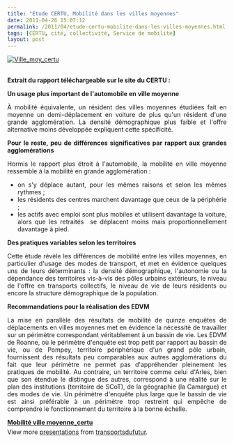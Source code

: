 ```yaml
---
title: "Etude CERTU, Mobilité dans les villes moyennes"
date: 2011-04-26 15:07:12
permalink: /2011/04/etude-certu-mobilite-dans-les-villes-moyennes.html
tags: [CERTU, cité, collectivité, Service de mobilité]
layout: post
---
```


<p><a href="https://gabrielplassat.github.io/transportsdufutur/wp-content/uploads/sites/6/old/6a0120a66d2ad4970b014e8815c022970d-800wi.jpg" rel="lightbox"><img alt="Ville_moy_certu" class="asset  asset-image at-xid-6a0120a66d2ad4970b014e8815c022970d" src="/wp-content/uploads/sites/6/old/6a0120a66d2ad4970b014e8815c022970d-500wi.jpg" style="margin-left: auto;margin-right: auto" title="Ville_moy_certu" /></a> <br /> </p> <p style="text-align: justify"><strong>Extrait du rapport téléchargeable sur le site du CERTU :</strong></p> <p style="text-align: justify"><strong>Un usage plus important de l'automobile en ville moyenne</strong></p> <p style="text-align: justify">À mobilité équivalente, un résident des villes moyennes étudiées fait en moyenne un demi-déplacement en voiture de plus qu'un résident d'une grande agglomération. La densité démographique plus faible et l'offre alternative moins développée expliquent cette spécificité.</p> <p style="text-align: justify"><strong>Pour le reste, peu de différences significatives par rapport aux grandes agglomérations</strong></p> <p style="text-align: justify">Hormis le rapport plus étroit à l'automobile, la mobilité en ville moyenne ressemble à la mobilité en grande agglomération :</p> <ul style="text-align: justify"> <li>on s'y déplace autant, pour les mêmes raisons et selon les mêmes rythmes ;</li> <li>les résidents des centres marchent davantage que ceux de la périphérie ;</li> <li>les actifs avec emploi sont plus mobiles et utilisent davantage la voiture, alors que les retraités  se déplacent moins mais proportionnellement davantage à pied.</li> </ul> <p style="text-align: justify"><strong>Des pratiques variables selon les territoires</strong></p> <p style="text-align: justify">Cette étude révèle les différences de mobilité entre les villes moyennes, en particulier d'usage des modes de transport, et met en évidence quelques uns de leurs déterminants : la densité démographique, l'autonomie ou la dépendance des territoires vis-à-vis des pôles urbains extérieurs, le niveau de l'offre en transports collectifs, le niveau de vie de leurs résidents ou encore la structure démographique de la population. </p>  <!--more-->   <p style="text-align: justify"><strong>Recommandations pour la réalisation des EDVM</strong></p> <p style="text-align: justify">La mise en parallèle des résultats de mobilité de quinze enquêtes de déplacements en villes moyennes met en évidence la nécessité de travailler sur un périmètre correspondant véritablement à un bassin de vie. Les EDVM de Roanne, où le périmètre d'enquête est trop petit par rapport au bassin de vie, ou de Pompey, territoire périphérique d'un grand pôle urbain, fournissent des résultats peu comparables aux autres agglomérations du fait que leur périmètre ne permet pas d'appréhender pleinement les pratiques de mobilité. Au contraire, un territoire comme celui d'Arles, bien que son étendue le distingue des autres, correspond à une réalité sur le plan des institutions (territoire de SCoT), de la géographie (la Camargue) et des modes de vie. Un périmètre d'enquête plus large que le bassin de vie est ainsi préférable à un périmètre trop restreint qui empêche de comprendre le fonctionnement du territoire à la bonne échelle.</p> <div id="__ss_7738457" style="width: 425px"><strong style="margin: 12px 0 4px"><a href="http://www.slideshare.net/transportsdufutur/mobilit-ville-moyennecertu" title="Mobilité ville moyenne_certu">Mobilité ville moyenne_certu</a></strong>        <div style="padding: 5px 0 12px">View more <a href="http://www.slideshare.net/">presentations</a> from <a href="http://www.slideshare.net/transportsdufutur">transportsdufutur</a>.</div> </div>
